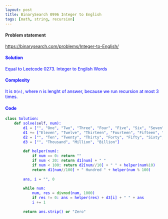 ```yaml
---
layout: post
title: BinarySearch 0996 Integer to English
tags: [math, string, recursion]
---
```


#### Problem statement

<a href="https://binarysearch.com/problems/Integer-to-English/"> <font color = blue>https://binarysearch.com/problems/Integer-to-English/

#### Solution
Equal to Leetcode 0273. Integer to English Words

#### Complexity
It is `O(n)`, where n is lenght of answer, because we run recursion at most 3 times.

#### Code
```python
class Solution:
    def solve(self, num):
        d1 = ["", "One", "Two", "Three", "Four", "Five", "Six", "Seven", "Eight", "Nine", "Ten"]
        d1 += ["Eleven", "Twelve", "Thirteen", "Fourteen", "Fifteen", "Sixteen", "Seventeen", "Eighteen", "Nineteen"]
        d2 = ["", "Ten", "Twenty", "Thirty", "Forty", "Fifty", "Sixty", "Seventy", "Eighty", "Ninety"]
        d3 = ["", "Thousand", "Million", "Billion"]
        
        def helper(num):
            if num == 0: return ""
            if num < 20: return d1[num] + " "
            if num < 100: return d2[num//10] + " " + helper(num%10)
            return d1[num//100] + " Hundred " + helper(num % 100)
        
        ans, i = "", 0
        
        while num:
            num, res = divmod(num, 1000)
            if res != 0: ans = helper(res) + d3[i] + " " + ans
            i += 1
            
        return ans.strip() or "Zero"
```